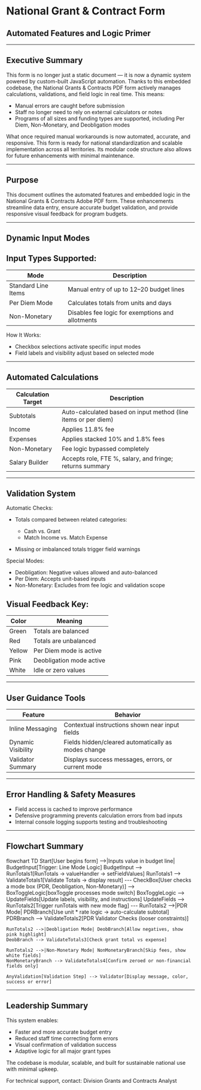 # National Grant & Contract Form

## Automated Features and Logic Primer

---

## Executive Summary

This form is no longer just a static document — it is now a dynamic system powered by custom-built JavaScript automation. Thanks to this embedded codebase, the National Grants & Contracts PDF form actively manages calculations, validations, and field logic in real time. This means:

* Manual errors are caught before submission
* Staff no longer need to rely on external calculators or notes
* Programs of all sizes and funding types are supported, including Per Diem, Non-Monetary, and Deobligation modes

What once required manual workarounds is now automated, accurate, and responsive. This form is ready for national standardization and scalable implementation across all territories. Its modular code structure also allows for future enhancements with minimal maintenance.

---

## Purpose

This document outlines the automated features and embedded logic in the National Grants & Contracts Adobe PDF form. These enhancements streamline data entry, ensure accurate budget validation, and provide responsive visual feedback for program budgets.

---

## Dynamic Input Modes

## Input Types Supported:

| Mode                | Description                                      |
| ------------------- | ------------------------------------------------ |
| Standard Line Items | Manual entry of up to 12–20 budget lines         |
| Per Diem Mode       | Calculates totals from units and days            |
| Non-Monetary        | Disables fee logic for exemptions and allotments |

How It Works:

* Checkbox selections activate specific input modes
* Field labels and visibility adjust based on selected mode

---

## Automated Calculations

| Calculation Target | Description                                                    |
| ------------------ | -------------------------------------------------------------- |
| Subtotals          | Auto-calculated based on input method (line items or per diem) |
| Income             | Applies 11.8% fee                                              |
| Expenses           | Applies stacked 10% and 1.8% fees                              |
| Non-Monetary       | Fee logic bypassed completely                                  |
| Salary Builder     | Accepts role, FTE %, salary, and fringe; returns summary       |

---

## Validation System

Automatic Checks:

* Totals compared between related categories:

  * Cash vs. Grant
  * Match Income vs. Match Expense
* Missing or imbalanced totals trigger field warnings

Special Modes:

* Deobligation: Negative values allowed and auto-balanced
* Per Diem: Accepts unit-based inputs
* Non-Monetary: Excludes from fee logic and validation scope

## Visual Feedback Key:

| Color  | Meaning                  |
| ------ | ------------------------ |
| Green  | Totals are balanced      |
| Red    | Totals are unbalanced    |
| Yellow | Per Diem mode is active  |
| Pink   | Deobligation mode active |
| White  | Idle or zero values      |

---

## User Guidance Tools

| Feature            | Behavior                                            |
| ------------------ | --------------------------------------------------- |
| Inline Messaging   | Contextual instructions shown near input fields     |
| Dynamic Visibility | Fields hidden/cleared automatically as modes change |
| Validator Summary  | Displays success messages, errors, or current mode  |

---

## Error Handling & Safety Measures

* Field access is cached to improve performance
* Defensive programming prevents calculation errors from bad inputs
* Internal console logging supports testing and troubleshooting

---

## Flowchart Summary

flowchart TD
    Start[User begins form] -->|Inputs value in budget line| BudgetInput[Trigger: Line Mode Logic]
    BudgetInput --> RunTotals1[RunTotals → valueHandler → setFieldValues]
    RunTotals1 --> ValidateTotals1[Validate Totals → display result]
    ---
    CheckBox[User checks a mode box (PDR, Deobligation, Non-Monetary)] --> BoxToggleLogic[boxToggle processes mode switch]
    BoxToggleLogic --> UpdateFields[Update labels, visibility, and instructions]
    UpdateFields --> RunTotals2[Trigger runTotals with new mode flag]
    ---
    RunTotals2 -->|PDR Mode| PDRBranch[Use unit * rate logic → auto-calculate subtotal]
    PDRBranch --> ValidateTotals2[PDR Validator Checks (looser constraints)]

    RunTotals2 -->|Deobligation Mode| DeobBranch[Allow negatives, show pink highlight]
    DeobBranch --> ValidateTotals3[Check grant total vs expense]

    RunTotals2 -->|Non-Monetary Mode| NonMonetaryBranch[Skip fees, show white fields]
    NonMonetaryBranch --> ValidateTotals4[Confirm zeroed or non-financial fields only]

    AnyValidation[Validation Step] --> Validator[Display message, color, success or error]

---

## Leadership Summary

This system enables:

* Faster and more accurate budget entry
* Reduced staff time correcting form errors
* Visual confirmation of validation success
* Adaptive logic for all major grant types

The codebase is modular, scalable, and built for sustainable national use with minimal upkeep.

For technical support, contact: Division Grants and Contracts Analyst
